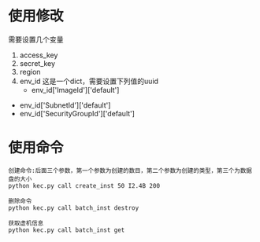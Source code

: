 # 使用修改
需要设置几个变量
1. access_key
1. secret_key
1. region
1. env_id
  这是一个dict，需要设置下列值的uuid
	- env_id['ImageId']['default']
  - env_id['SubnetId']['default']
  - env_id['SecurityGroupId']['default']

# 使用命令
```
创建命令:后面三个参数，第一个参数为创建的数目，第二个参数为创建的类型，第三个为数据盘的大小
python kec.py call create_inst 50 I2.4B 200

删除命令
python kec.py call batch_inst destroy

获取虚机信息
python kec.py call batch_inst get
```
